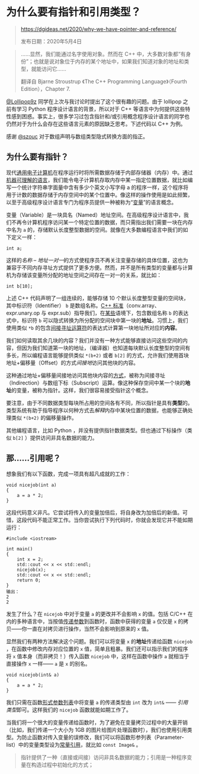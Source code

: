 # 为什么要有指针和引用类型？

> https://dgideas.net/2020/why-we-have-pointer-and-reference/
>
> 发布日期：2020年5月4日

> ……显然，我们能通过名字使用对象。然而在 C++ 中，大多数对象都“有身份”；也就是说对象位于内存的某个地址中，如果我们知道对象的地址和类型，就能访问它……
>
> 翻译自 Bjarne Stroustrup 《The C++ Programming Language》（Fourth Edition），Chapter 7.

[@Lollipop9z](https://github.com/Lollipop9z) 同学在上次与我讨论时提出了这个很有趣的问题。由于 lollipop 之前有学习 Python 程序设计语言的背景，所以对于 C++ 等语言中为何提供这些特性感到困惑。事实上，很多学习过包含指针和/或引用概念程序设计语言的同学也仍然对于为什么会存在这些语言元素的原因缺乏思考。下述代码以 C++ 为例。



感谢 [@szouc](https://www.zhihu.com/people/szouc) 对于数组声明与数组类型隐式转换方面的指正。

## 为什么要有指针？

现代[通用电子计算机](https://zh.wikipedia.org/wiki/冯·诺伊曼结构)在程序运行时将所需数据存储于内部存储器（内存）中。通过[机器可理解的语言](https://en.wikipedia.org/wiki/Low-level_programming_language)，我们能令电子计算机存取内存中某一指定位置数据，就比如编写一个统计字符串字面量中含有多少个英文小写字母 a 的程序一样，这个程序将用于计数的数据存储于内存空间中的某个位置中。像这样的操作使用是如此频繁，以至于高级程序设计语言专门为程序员提供一种被称为“[变量](https://www.computerhope.com/jargon/v/variable.htm)”的语言概念。

变量（Variable）是一块具名（Named）地址空间。在高级程序设计语言中，我们不再令计算机程序访问某一个特定位置的数据，而只需指出我们需要一块在内存中名为 `a` 的，存储默认长度整型数据的空间。就像在大多数编程语言中我们的如下定义一样：

```
int a;
```

这样的*名称 – 地址一对一*的方式使程序员不再关注变量存储的具体位置，这也为兼容于不同内存寻址方式提供了更多方便。然而，并不是所有类型的变量都与计算机为存储该变量所分配的地址空间之间存在一对一的关系，就比如：

```
int b[10];
```

上述 C++ 代码声明了一组连续的，能够存储 10 个默认长度整型变量的空间块，其中标识符（Identifier） `b` 是数组名称。[C++ 标准](https://www.iso.org/standard/68564.html)（conv.array、expr.unary.op 与 expr.sub）指导我们，在[某些](https://en.cppreference.com/w/cpp/language/array)语境下，包含数组名称 `b` 的表达式中，标识符 `b` 可以隐式转换为所分配的空间块中第一块的**地址**。习惯上，我们使用类似 `*b` 的包含[间接寻址运算符](http://en.cppreference.com/w/cpp/language/operator_member_access)的表达式计算第一块地址所对应的**内容**。



我们如何读取其余几块的内容？我们并没有一种方式能够直接访问这些空间的内容，但因为我们知道第一块的地址，（编译器）也知道每块默认长度整型的空间有多长，所以编程语言能够提供类似 `*(b+2)` 或者 `b[2]` 的方式，允许我们使用首块地址+偏移量（Offset）的方式*间接地*访问其他块的内容。

这种通过地址+偏移量间接地访问其他块内容的[方式](https://en.cppreference.com/w/cpp/language/operator_member_access)，被称为间接寻址（Indirection）与数组下标（Subscript）运算。像这种保存空间中某一个块的**地址**的变量，被称为指针。这样，我们很容易接受指针这个概念。

要注意，由于不同数据类型每块所占用的空间各有不同，所以指针是具有**类型**的。类型系统有助于指导程序以何种方式去*解释*内存中某块位置的数据，也能够正确处理类似 `*(b+2)` 的偏移量操作。

其他编程语言，比如 Python ，并没有提供指针数据类型。但也通过下标操作（类似 `b[2]` ）提供访问非具名数据的能力。

## 那……引用呢？

想象我们有以下函数，完成一项具有超凡成就的工作：

```
void nicejob(int a)
{
	a = a * 2;
}
```

这段代码意义非凡。它尝试将传入的变量加倍后，将自身改为加倍后的新值。可惜，这段代码不能正常工作。当你尝试执行下列代码时，你就会发现它并不能如期运行：

```
#include <iostream>

int main()
{
	int x = 2;
	std::cout << x << std::endl;
	nicejob(x);
	std::cout << x << std::endl;
	return 0;
}
输出：
2
2
```

发生了什么？在 `nicejob` 中对于变量 `a` 的更改并不会影响 `x` 的值。包括 C/C++ 在内的多种语言中，当按值[传递参数](https://en.cppreference.com/w/cpp/language/operator_other)到函数时，函数中获得的变量 `a` 仅仅是 `x` 的拷贝——你一直在对拷贝进行操作，当然不会影响到原来的 `x` 值。



显然我们有两种方法解决这个问题。我们可以将变量 `x` 的**地址**传递给函数 `nicejob` ，在函数中修改内存对应位置的 `x` 值，简单且粗暴。我们还可以指示我们的程序将 `x` 值本身（而非拷贝！）传入函数 `nicejob` 中，这样在函数中操作 `a` 就相当于直接操作 `x` 一样—— `a` 是 `x` 的别名。

```
void nicejob(int& a)
{
	a = a * 2;
}
```

我们只需在函数[形式参数列表](https://en.cppreference.com/w/cpp/language/function)中将变量 `a` 的传递类型由 `int` 改为 `int&` —— *引用类型*即可。这样我们的 `nicejob` 函数就能如期工作了。

当我们将一个很大的变量传递给函数时，为了避免在变量拷贝过程中的大量开销（比如，我们传递一个大小为 1GB 的图片给图片处理函数时），我们也使用引用类型。为防止函数对传入变量的误修改，我们可以将函数形参列表（Parameter-list）中的变量类型设为[常量引用](https://zh.cppreference.com/w/cpp/language/constant_initialization)，就比如 `const Image&` 。

> 指针提供了一种（直接或间接）访问非具名数据的能力；引用是一种程序变量在构造过程中初始化的方式；